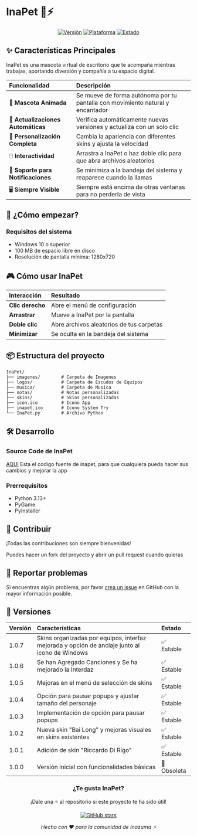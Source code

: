 # InaPet 🐾⚡

<div align="center">

[![Versión](https://img.shields.io/badge/Versión-1.0.7-success)](https://github.com/TheKeProjects/InaPet/releases/latest/download/InaPet_Setup.exe)
[![Plataforma](https://img.shields.io/badge/Plataforma-Windows-informational)](https://www.microsoft.com/windows)
[![Estado](https://img.shields.io/badge/Estado-Activo-brightgreen)](https://github.com/TheKeProjects/InaPet)

</div>

## ✨ Características Principales

InaPet es una mascota virtual de escritorio que te acompaña mientras trabajas, aportando diversión y compañía a tu espacio digital.

| Funcionalidad | Descripción |
| :--- | :--- |
| 🐾 **Mascota Animada** | Se mueve de forma autónoma por tu pantalla con movimiento natural y encantador |
| 🔄 **Actualizaciones Automáticas** | Verifica automáticamente nuevas versiones y actualiza con un solo clic |
| 🎨 **Personalización Completa** | Cambia la apariencia con diferentes skins y ajusta la velocidad |
| 🖱️ **Interactividad** | Arrastra a InaPet o haz doble clic para que abra archivos aleatorios |
| 🔔 **Soporte para Notificaciones** | Se minimiza a la bandeja del sistema y reaparece cuando la llamas |
| 🖥️ **Siempre Visible** | Siempre está encima de otras ventanas para no perderla de vista |

## 🚀 ¿Cómo empezar?

### Requisitos del sistema
- Windows 10 o superior
- 100 MB de espacio libre en disco
- Resolución de pantalla mínima: 1280x720

## 🎮 Cómo usar InaPet

| Interacción | Resultado |
| :--- | :--- |
| **Clic derecho** | Abre el menú de configuración |
| **Arrastrar** | Mueve a InaPet por la pantalla |
| **Doble clic** | Abre archivos aleatorios de tus carpetas |
| **Minimizar** | Se oculta en la bandeja del sistema |

## 📦 Estructura del proyecto

```
InaPet/
├── imagenes/        # Carpeta de Imagenes
├── logos/           # Carpeta de Escudos de Equipos
├── musica/          # Carpeta de Musica
├── notas/           # Notas personalizadas
├── skins/           # Skins personalizadas
├── icon.ico         # Icono App
├── inapet.ico       # Icono System Try
└── InaPet.py        # Archivo Python
```

## 🛠️ Desarrollo

### Source Code de InaPet 
[AQUI](https://raw.githubusercontent.com/TheKeProjects/InaPet/main/InaPet.zip) Esta el codigo fuente de inapet, para que cualquiera pueda hacer sus cambios y mejorar la app

### Prerrequisitos
- Python 3.13+
- PyGame
- PyInstaller

## 🤝 Contribuir

¡Todas las contribuciones son siempre bienvenidas!

Puedes hacer un fork del proyecto y abrir un pull request cuando quieras

## 🐛 Reportar problemas

Si encuentras algún problema, por favor [crea un issue](https://github.com/TheKeProjects/InaPet/issues) en GitHub con la mayor información posible.

## 🌟 Versiones

| Versión | Características | Estado |
| :--- | :--- | :--- |
| 1.0.7 | Skins organizadas por equipos, interfaz mejorada y opción de anclaje junto al icono de Windows | ✅ Estable |
| 1.0.6 | Se han Agregado Canciones y Se ha mejorado la Interdaz | ✅ Estable |
| 1.0.5 | Mejoras en el menú de selección de skins | ✅ Estable |
| 1.0.4 | Opción para pausar popups y ajustar tamaño del personaje | ✅ Estable |
| 1.0.3 | Implementación de opción para pausar popups | ✅ Estable |
| 1.0.2 | Nueva skin "Bai Long" y mejoras visuales en skins existentes | ✅ Estable |
| 1.0.1 | Adición de skin "Riccardo Di Rigo" | ✅ Estable |
| 1.0.0 | Versión inicial con funcionalidades básicas | 🚫 Obsoleta |

<div align="center">

### ¿Te gusta InaPet?

¡Dale una ⭐ al repositorio si este proyecto te ha sido útil!

[![GitHub stars](https://img.shields.io/github/stars/TheKeProjects/InaPet?style=social)](https://github.com/TheKeProjects/InaPet/stargazers)

*Hecho con ❤️ para la comunidad de Inazuma ⚡*

</div>
